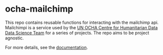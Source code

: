 # ocha-mailchimp

This repo contains reusable functions for interacting with the mailchimp api. Mailchimpi is a service used by the [UN OCHA Centre for Humanitarian Data Data Science Team](https://centre.humdata.org/data-science/) for a series of projects. The repo aims to be project agnostic. 

For more details, see the [documentation](https://ocha-mailchimp.readthedocs.io/en/latest/index.html).
